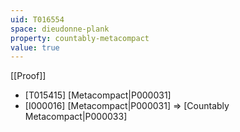 ```yaml
---
uid: T016554
space: dieudonne-plank
property: countably-metacompact
value: true
---
```

[[Proof]]

* [T015415] [Metacompact|P000031]
* [I000016] [Metacompact|P000031] => [Countably Metacompact|P000033]

